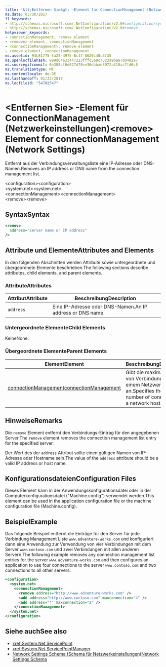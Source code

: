 ```yaml
---
title: '&lt;Entfernen Sie&gt; -Element für ConnectionManagement (Netzwerkeinstellungen)'
ms.date: 03/30/2017
f1_keywords:
- http://schemas.microsoft.com/.NetConfiguration/v2.0#configuration/system.net/connectionManagement/remove
- http://schemas.microsoft.com/.NetConfiguration/v2.0#remove
helpviewer_keywords:
- connectionManagement, remove element
- <remove> element, connectionManagement
- <connectionManagement>, remove element
- remove element, connectionManagement
ms.assetid: 94b81775-5a22-4975-8c47-8620c40c3f35
ms.openlocfilehash: 899d64633447223fffc5a9c7323a9baa7d040297
ms.sourcegitcommit: 6b308cf6d627d78ee36dbbae8972a310ac7fd6c8
ms.translationtype: MT
ms.contentlocale: de-DE
ms.lasthandoff: 01/23/2019
ms.locfileid: "54702547"
---
```

# <a name="ltremovegt-element-for-connectionmanagement-network-settings"></a><span data-ttu-id="3eeb3-102">&lt;Entfernen Sie&gt; -Element für ConnectionManagement (Netzwerkeinstellungen)</span><span class="sxs-lookup"><span data-stu-id="3eeb3-102">&lt;remove&gt; Element for connectionManagement (Network Settings)</span></span>
<span data-ttu-id="3eeb3-103">Entfernt aus der Verbindungsverwaltungsliste eine IP-Adresse oder DNS-Namen.</span><span class="sxs-lookup"><span data-stu-id="3eeb3-103">Removes an IP address or DNS name from the connection management list.</span></span>  
  
 <span data-ttu-id="3eeb3-104">\<configuration></span><span class="sxs-lookup"><span data-stu-id="3eeb3-104">\<configuration></span></span>  
<span data-ttu-id="3eeb3-105">\<system.net></span><span class="sxs-lookup"><span data-stu-id="3eeb3-105">\<system.net></span></span>  
<span data-ttu-id="3eeb3-106">\<connectionManagement></span><span class="sxs-lookup"><span data-stu-id="3eeb3-106">\<connectionManagement></span></span>  
<span data-ttu-id="3eeb3-107">\<remove></span><span class="sxs-lookup"><span data-stu-id="3eeb3-107">\<remove></span></span>  
  
## <a name="syntax"></a><span data-ttu-id="3eeb3-108">Syntax</span><span class="sxs-lookup"><span data-stu-id="3eeb3-108">Syntax</span></span>  
  
```xml  
<remove   
  address="server name or IP address"   
/>  
```  
  
## <a name="attributes-and-elements"></a><span data-ttu-id="3eeb3-109">Attribute und Elemente</span><span class="sxs-lookup"><span data-stu-id="3eeb3-109">Attributes and Elements</span></span>  
 <span data-ttu-id="3eeb3-110">In den folgenden Abschnitten werden Attribute sowie untergeordnete und übergeordnete Elemente beschrieben.</span><span class="sxs-lookup"><span data-stu-id="3eeb3-110">The following sections describe attributes, child elements, and parent elements.</span></span>  
  
### <a name="attributes"></a><span data-ttu-id="3eeb3-111">Attribute</span><span class="sxs-lookup"><span data-stu-id="3eeb3-111">Attributes</span></span>  
  
|<span data-ttu-id="3eeb3-112">**Attribut**</span><span class="sxs-lookup"><span data-stu-id="3eeb3-112">**Attribute**</span></span>|<span data-ttu-id="3eeb3-113">**Beschreibung**</span><span class="sxs-lookup"><span data-stu-id="3eeb3-113">**Description**</span></span>|  
|-------------------|---------------------|  
|`address`|<span data-ttu-id="3eeb3-114">Eine IP-Adresse oder DNS-Namen.</span><span class="sxs-lookup"><span data-stu-id="3eeb3-114">An IP address or DNS name.</span></span>|  
  
### <a name="child-elements"></a><span data-ttu-id="3eeb3-115">Untergeordnete Elemente</span><span class="sxs-lookup"><span data-stu-id="3eeb3-115">Child Elements</span></span>  
 <span data-ttu-id="3eeb3-116">Keine</span><span class="sxs-lookup"><span data-stu-id="3eeb3-116">None.</span></span>  
  
### <a name="parent-elements"></a><span data-ttu-id="3eeb3-117">Übergeordnete Elemente</span><span class="sxs-lookup"><span data-stu-id="3eeb3-117">Parent Elements</span></span>  
  
|<span data-ttu-id="3eeb3-118">**Element**</span><span class="sxs-lookup"><span data-stu-id="3eeb3-118">**Element**</span></span>|<span data-ttu-id="3eeb3-119">**Beschreibung**</span><span class="sxs-lookup"><span data-stu-id="3eeb3-119">**Description**</span></span>|  
|-----------------|---------------------|  
|[<span data-ttu-id="3eeb3-120">connectionManagement</span><span class="sxs-lookup"><span data-stu-id="3eeb3-120">connectionManagement</span></span>](../../../../../docs/framework/configure-apps/file-schema/network/connectionmanagement-element-network-settings.md)|<span data-ttu-id="3eeb3-121">Gibt die maximale Anzahl von Verbindungen mit einem Netzwerkhost an.</span><span class="sxs-lookup"><span data-stu-id="3eeb3-121">Specifies the maximum number of connections to a network host.</span></span>|  
  
## <a name="remarks"></a><span data-ttu-id="3eeb3-122">Hinweise</span><span class="sxs-lookup"><span data-stu-id="3eeb3-122">Remarks</span></span>  
 <span data-ttu-id="3eeb3-123">Die `remove` Element entfernt den Verbindungs-Eintrag für den angegebenen Server.</span><span class="sxs-lookup"><span data-stu-id="3eeb3-123">The `remove` element removes the connection management list entry for the specified server.</span></span>  
  
 <span data-ttu-id="3eeb3-124">Der Wert des der `address` Attribut sollte einen gültigen Namen von IP-Adresse oder Hostname sein.</span><span class="sxs-lookup"><span data-stu-id="3eeb3-124">The value of the `address` attribute should be a valid IP address or host name.</span></span>  
  
## <a name="configuration-files"></a><span data-ttu-id="3eeb3-125">Konfigurationsdateien</span><span class="sxs-lookup"><span data-stu-id="3eeb3-125">Configuration Files</span></span>  
 <span data-ttu-id="3eeb3-126">Dieses Element kann in der Anwendungskonfigurationsdatei oder in der Computerkonfigurationsdatei ("Machine.config") verwendet werden.</span><span class="sxs-lookup"><span data-stu-id="3eeb3-126">This element can be used in the application configuration file or the machine configuration file (Machine.config).</span></span>  
  
## <a name="example"></a><span data-ttu-id="3eeb3-127">Beispiel</span><span class="sxs-lookup"><span data-stu-id="3eeb3-127">Example</span></span>  
 <span data-ttu-id="3eeb3-128">Das folgende Beispiel entfernt die Einträge für den Server für jede Verbindung Management Liste `www.adventure-works.com` und konfiguriert dann eine Anwendung zur Verwendung von vier Verbindungen mit dem Server `www.contoso.com` und zwei Verbindungen mit allen anderen Servern.</span><span class="sxs-lookup"><span data-stu-id="3eeb3-128">The following example removes any connection management list entries for the server `www.adventure-works.com` and then configures an application to use four connections to the server `www.contoso.com` and two connections to all other servers.</span></span>  
  
```xml  
<configuration>  
  <system.net>  
    <connectionManagement>  
      <remove address="http://www.adventure-works.com" />  
      <add address="http://www.contoso.com" maxconnection="4" />  
      <add address="*" maxconnection="2" />  
    </connectionManagement>  
  </system.net>  
</configuration>  
```  
  
## <a name="see-also"></a><span data-ttu-id="3eeb3-129">Siehe auch</span><span class="sxs-lookup"><span data-stu-id="3eeb3-129">See also</span></span>
- <xref:System.Net.ServicePoint>
- <xref:System.Net.ServicePointManager>
- [<span data-ttu-id="3eeb3-130">Network Settings Schema (Schema für Netzwerkeinstellungen)</span><span class="sxs-lookup"><span data-stu-id="3eeb3-130">Network Settings Schema</span></span>](../../../../../docs/framework/configure-apps/file-schema/network/index.md)
